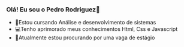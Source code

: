 ### Olá! Eu sou o Pedro Rodriguez👋

- 🌱Estou cursando Análise e desenvolvimento de sistemas
- 💻Tenho aprimorado meus conhecimentos Html, Css e Javascript
- 👀Atualmente estou procurando por uma vaga de estágio
